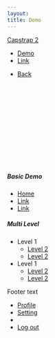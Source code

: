 ```yaml
---
layout:
title: Demo
---
```


<html lang="en">
<head>
  <meta charset="UTF-8">
  <title>Document</title>
  <link rel="stylesheet" href="{{ site.baseurl }}/css/primer.css">
</head>
<body class="has-navpanel-fixed has-navbar-fixed navpanel-is-top">

<nav class="navbar navbar-dafault main-nav navbar-fixed-top">
  <a href="#" class="navbar-navpanel hide-navpanel-btn"><i class="glyphicon glyphicon-menu-hamburger"></i><span></span></a>
  <div class="navbar-header"><a href="#" class="navbar-brand">  Capstrap 2</a></div>
  <div class="container-fluid">
    <div class="collapse navbar-collapse">
      <ul class="nav navbar-nav">
        <li class="active"><a href="#">Demo</a></li>
        <li><a href="#">Link</a></li>
      </ul>
      <ul class="nav navbar-nav navbar-right">
        <li><a href="#">Back</a></li>
      </ul>
    </div>
  </div>
</nav>

<nav class="navpanel navpanel-fixed-left">
  <div class="navpanel-container navpanel-flex navpanel-inverse">
      <header style="background: url('/images/header.jpg'); height: 150px;background-size: cover" class="navpanel-header navpanel-text"></header>
      <div class="navpanel-body">
        <h5 class="navpanel-title"><span class="navpanel-text">Basic Demo</span></h5>
        <ul class="nav navpanel-nav has-icon">
          <li class="active">
            <a href="#"><i class="navpanel-icon glyphicon glyphicon-home"></i>
            <span class="navpanel-text">Home</span>
            </a>
          </li>
          <li>
            <a href="#"><i class="navpanel-icon glyphicon glyphicon-link"></i>
            <span class="navpanel-text">Link</span>
            </a>
          </li>
          <li>
            <a href="#"><i class="navpanel-icon glyphicon glyphicon-link"></i>
            <span class="navpanel-text">Link</span>
            </a>
          </li>
        </ul>
        <h5 class="navpanel-title"><span class="navpanel-text">Multi Level</span></h5>
        <ul class="nav navpanel-nav has-icon">
          <li class="">
            <a><i class="navpanel-icon glyphicon glyphicon-plus"></i>
            <span class="navpanel-text">Level 1</span></a>
            <ul class="nav">
              <li><a href="#">
              <i class="navpanel-icon glyphicon glyphicon-calendar"></i>
              <span class="navpanel-text">Level 2</span></a></li>
              <li><a href="#">
              <i class="navpanel-icon glyphicon glyphicon-calendar"></i>
              <span class="navpanel-text">Level 2</span></a></li>
            </ul>
          </li>
          <li class="">
            <a ><i class="navpanel-icon glyphicon glyphicon-plus"></i>
            <span class="navpanel-text">Level 1</span></a>
            <ul class="nav">
              <li><a href="#">
              <i class="navpanel-icon glyphicon glyphicon-calendar"></i>
              <span class="navpanel-text">Level 2</span></a></li>
              <li><a href="#">
              <i class="navpanel-icon glyphicon glyphicon-calendar"></i>
              <span class="navpanel-text">Level 2</span></a></li>
            </ul>
          </li>
        </ul>
      </div>
      <footer class="navpanel-footer">
          <div class="text-muted clearfix text-right">
              <span class="navpanel-text pull-left">Footer text</span>
              <div class="dropdown dropup inline-block">
                  <a href="#" data-toggle="dropdown" class="dropdown-toggle"><i class="navpanel-icon glyphicon glyphicon-th-large"></i></a>
                  <ul class="dropdown-menu">
                      <li><a href="#">Profile</a></li>
                      <li><a href="#">Setting</a></li>
                      <li class="divider"></li>
                      <li><a href="#">Log out</a></li>
                  </ul>
              </div>
          </div>
      </footer>
  </div>
</nav>
</body>
</html>


